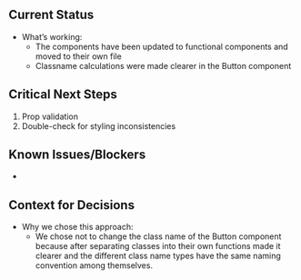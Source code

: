 ## Current Status
- What’s working:
    - The components have been updated to functional components and moved to their own file
    - Classname calculations were made clearer in the Button component
## Critical Next Steps
1. Prop validation
2. Double-check for styling inconsistencies
## Known Issues/Blockers
-
## Context for Decisions
- Why we chose this approach:
  - We chose not to change the class name of the Button component because after separating classes into their own functions made it clearer and the different class name types have the same naming convention among themselves.